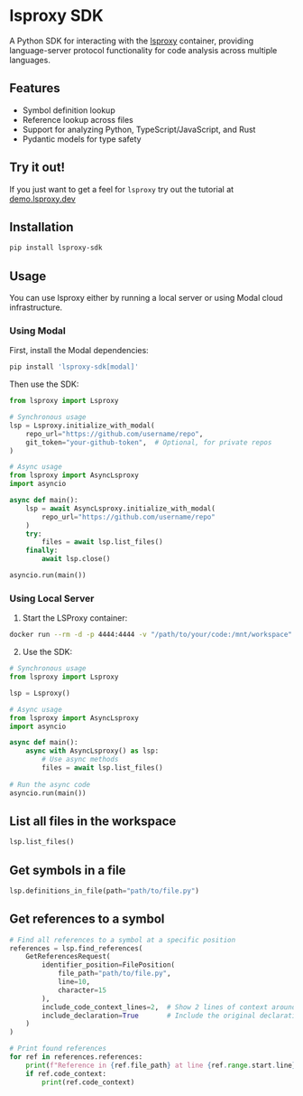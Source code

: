 # lsproxy SDK

A Python SDK for interacting with the [lsproxy](https://github.com/agentic-labs/lsproxy) container, providing language-server protocol functionality for code analysis across multiple languages.

## Features

- Symbol definition lookup
- Reference lookup across files
- Support for analyzing Python, TypeScript/JavaScript, and Rust
- Pydantic models for type safety

## Try it out!
If you just want to get a feel for `lsproxy` try out the tutorial at [demo.lsproxy.dev](https://demo.lsproxy.dev)

## Installation

```bash
pip install lsproxy-sdk
```

## Usage

You can use lsproxy either by running a local server or using Modal cloud infrastructure.

### Using Modal

First, install the Modal dependencies:
```bash
pip install 'lsproxy-sdk[modal]'
```

Then use the SDK:

```python
from lsproxy import Lsproxy

# Synchronous usage
lsp = Lsproxy.initialize_with_modal(
    repo_url="https://github.com/username/repo",
    git_token="your-github-token",  # Optional, for private repos
)

# Async usage
from lsproxy import AsyncLsproxy
import asyncio

async def main():
    lsp = await AsyncLsproxy.initialize_with_modal(
        repo_url="https://github.com/username/repo"
    )
    try:
        files = await lsp.list_files()
    finally:
        await lsp.close()

asyncio.run(main())
```

### Using Local Server

1. Start the LSProxy container:
```bash
docker run --rm -d -p 4444:4444 -v "/path/to/your/code:/mnt/workspace" --name lsproxy agenticlabs/lsproxy:0.1.0a1
```

2. Use the SDK:

```python
# Synchronous usage
from lsproxy import Lsproxy

lsp = Lsproxy()

# Async usage
from lsproxy import AsyncLsproxy
import asyncio

async def main():
    async with AsyncLsproxy() as lsp:
        # Use async methods
        files = await lsp.list_files()
        
# Run the async code
asyncio.run(main())
```

## List all files in the workspace
```python
lsp.list_files()
```

## Get symbols in a file
```python
lsp.definitions_in_file(path="path/to/file.py")
```

## Get references to a symbol
```python
# Find all references to a symbol at a specific position
references = lsp.find_references(
    GetReferencesRequest(
        identifier_position=FilePosition(
            file_path="path/to/file.py",
            line=10,
            character=15
        ),
        include_code_context_lines=2,  # Show 2 lines of context around each reference
        include_declaration=True       # Include the original declaration
    )
)

# Print found references
for ref in references.references:
    print(f"Reference in {ref.file_path} at line {ref.range.start.line}")
    if ref.code_context:
        print(ref.code_context)
```



